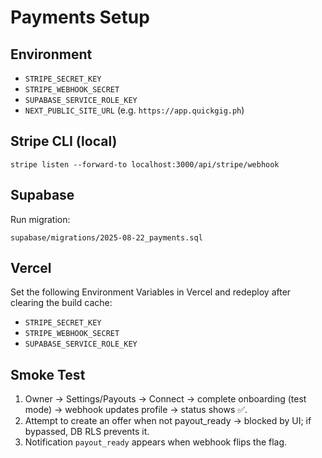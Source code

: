 # Payments Setup

## Environment
- `STRIPE_SECRET_KEY`
- `STRIPE_WEBHOOK_SECRET`
- `SUPABASE_SERVICE_ROLE_KEY`
- `NEXT_PUBLIC_SITE_URL` (e.g. `https://app.quickgig.ph`)

## Stripe CLI (local)
```
stripe listen --forward-to localhost:3000/api/stripe/webhook
```

## Supabase
Run migration:
```
supabase/migrations/2025-08-22_payments.sql
```

## Vercel
Set the following Environment Variables in Vercel and redeploy after clearing the build cache:
- `STRIPE_SECRET_KEY`
- `STRIPE_WEBHOOK_SECRET`
- `SUPABASE_SERVICE_ROLE_KEY`

## Smoke Test
1. Owner → Settings/Payouts → Connect → complete onboarding (test mode) → webhook updates profile → status shows ✅.
2. Attempt to create an offer when not payout_ready → blocked by UI; if bypassed, DB RLS prevents it.
3. Notification `payout_ready` appears when webhook flips the flag.
